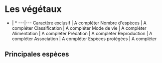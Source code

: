 # Les végétaux

* | *
 ---|--- 
 Caractère exclusif | A compléter 
 Nombre d'espèces | A compléter
 Classification |  A compléter
 Mode de vie | A compléter
 Alimentation | A compléter
 Prédation | A compléter
 Reproduction | A compléter
 Association | A compléter
 Espèces protégées | A compléter

 ## Principales espèces

 